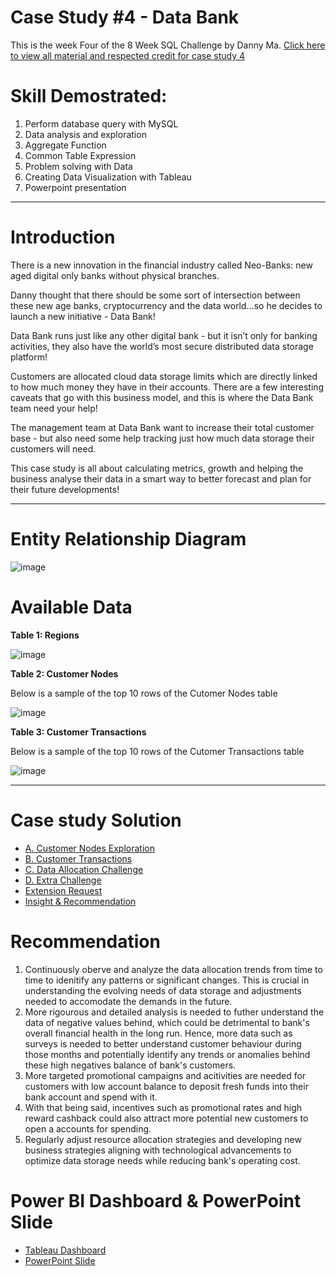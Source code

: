 #  Case Study #4 - Data Bank 

This is the week Four of the 8 Week SQL Challenge by Danny Ma. [Click here to view all material and respected credit for case study 4](https://8weeksqlchallenge.com/case-study-4/)

# Skill Demostrated:
1. Perform database query with MySQL
2. Data analysis and exploration 
3. Aggregate Function
4. Common Table Expression
5. Problem solving with Data
6. Creating Data Visualization with Tableau
7. Powerpoint presentation

*** 

# Introduction
There is a new innovation in the financial industry called Neo-Banks: new aged digital only banks without physical branches.

Danny thought that there should be some sort of intersection between these new age banks, cryptocurrency and the data world…so he decides to launch a new initiative - Data Bank!

Data Bank runs just like any other digital bank - but it isn’t only for banking activities, they also have the world’s most secure distributed data storage platform!

Customers are allocated cloud data storage limits which are directly linked to how much money they have in their accounts. There are a few interesting caveats that go with this business model, and this is where the Data Bank team need your help!

The management team at Data Bank want to increase their total customer base - but also need some help tracking just how much data storage their customers will need.

This case study is all about calculating metrics, growth and helping the business analyse their data in a smart way to better forecast and plan for their future developments!

***

# Entity Relationship Diagram
![image](https://github.com/cassitobby/SQL-challenge-Case-Study-4---Data-Bank/assets/128924056/978cfe8d-7589-4db4-abb5-d9b419c570b3)

# Available Data

**Table 1: Regions**

![image](https://github.com/cassitobby/SQL-challenge-Case-Study-4---Data-Bank/assets/128924056/b0358c48-4d5c-44d6-8788-4856375dd0b1)

**Table 2: Customer Nodes**

Below is a sample of the top 10 rows of the Cutomer Nodes table

![image](https://github.com/cassitobby/SQL-challenge-Case-Study-4---Data-Bank/assets/128924056/bd5196ce-fc73-4599-bcd5-927b6e8351aa)

**Table 3: Customer Transactions**

Below is a sample of the top 10 rows of the Cutomer Transactions table

![image](https://github.com/cassitobby/SQL-challenge-Case-Study-4---Data-Bank/assets/128924056/8e9a3193-81b3-44d4-9fd2-f30113335820)

***

# Case study Solution
- [A. Customer Nodes Exploration](https://github.com/YiWeiOh/8Weeks_SQL_challenge---MySQL/blob/5db68e5918be9459c51e3f349d18b02f330f564b/Case%20Study%20%234%20-%20Data%20Bank/2.%20A-Customer%20Node%20Exploration.md)
- [B. Customer Transactions](https://github.com/YiWeiOh/8Weeks_SQL_challenge---MySQL/blob/5db68e5918be9459c51e3f349d18b02f330f564b/Case%20Study%20%234%20-%20Data%20Bank/2.%20B-Customer%20transactions.md)
- [C. Data Allocation Challenge](https://github.com/YiWeiOh/8Weeks_SQL_challenge---MySQL/blob/5db68e5918be9459c51e3f349d18b02f330f564b/Case%20Study%20%234%20-%20Data%20Bank/2.%20C-Data%20Allocation%20Challenge.md)
- [D. Extra Challenge](https://github.com/YiWeiOh/8Weeks_SQL_challenge---MySQL/blob/5db68e5918be9459c51e3f349d18b02f330f564b/Case%20Study%20%234%20-%20Data%20Bank/2.%20D-Extra%20Challenge.md)
- [Extension Request](https://github.com/YiWeiOh/8Weeks_SQL_challenge---MySQL/blob/5db68e5918be9459c51e3f349d18b02f330f564b/Case%20Study%20%234%20-%20Data%20Bank/2.%20Extension%20Request.md)
- [Insight & Recommendation](https://github.com/YiWeiOh/8Weeks_SQL_challenge---MySQL/blob/5db68e5918be9459c51e3f349d18b02f330f564b/Case%20Study%20%234%20-%20Data%20Bank/3.%20Insights%20and%20Recommendations.md)

# Recommendation

1. Continuously oberve and analyze the data allocation trends from time to time to idenitify any patterns or significant changes. This is crucial in understanding the evolving needs of data storage and adjustments needed to accomodate the demands in the future.
2. More rigourous and detailed analysis is needed to futher understand the data of negative values behind, which could be detrimental to bank's overall financial health in the long run. Hence, more data such as surveys is needed to better understand customer behaviour during those months and potentially identify any trends or anomalies behind these high negatives balance of bank's customers.
3. More targeted promotional campaigns and acitivities are needed for customers with low account balance to deposit fresh funds into their bank account and spend with it.
4. With that being said, incentives such as promotional rates and high reward cashback could also attract more potential new customers to open a accounts for spending.
5. Regularly adjust resource allocation strategies and developing new business strategies aligning with technological advancements to optimize data storage needs while reducing bank's operating cost.  

# Power BI Dashboard & PowerPoint Slide

- [Tableau Dashboard](https://public.tableau.com/views/CaseStudy4DataBank/Story1?:language=en-US&:display_count=n&:origin=viz_share_link)
- [PowerPoint Slide](https://www.canva.com/design/DAF7F8pwolY/achqGixBpNO94Veg7FOHYw/edit?utm_content=DAF7F8pwolY&utm_campaign=designshare&utm_medium=link2&utm_source=sharebutton)
